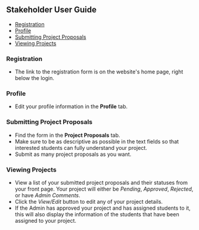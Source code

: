 ## Stakeholder User Guide

- [Registration](#registration)
- [Profile](#profile)
- [Submitting Project Proposals](#submitting-project-proposals)
- [Viewing Projects](#viewing-projects)

### Registration
- The link to the registration form is on the website's home page, right below the login.

### Profile
- Edit your profile information in the **Profile** tab.

### Submitting Project Proposals
- Find the form in the **Project Proposals** tab.
- Make sure to be as descriptive as possible in the text fields so that interested students can fully understand your project.
- Submit as many project proposals as you want.

### Viewing Projects
- View a list of your submitted project proposals and their statuses from your front page. Your project will either be *Pending*, *Approved*, *Rejected*, or have *Admin Comments*.
- Click the *View/Edit* button to edit any of your project details.
- If the Admin has approved your project and has assigned students to it, this will also display the information of the students that have been assigned to your project.